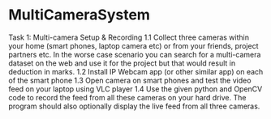 # MultiCameraSystem

Task 1: Multi-camera Setup & Recording
1.1 Collect three cameras within your home (smart phones, laptop camera etc) or from your friends,
project partners etc. In the worse case scenario you can search for a multi-camera dataset on the
web and use it for the project but that would result in deduction in marks.
1.2 Install IP Webcam app (or other similar app) on each of the smart phone
1.3 Open camera on smart phones and test the video feed on your laptop using VLC player
1.4 Use the given python and OpenCV code to record the feed from all these cameras on your hard
drive. The program should also optionally display the live feed from all three cameras. 
